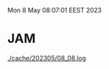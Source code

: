 Mon  8 May 08:07:01 EEST 2023
# JAM
<a href='./cache/202305/08_08.log'>./cache/202305/08_08.log</a>
